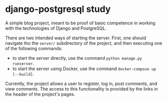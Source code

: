 # django-postgresql study
A simple blog project, meant to be proof of basic competence in working with the technologies of Django and PostgreSQL.

There are two intended ways of starting the server.
First, one should navigate tho the `server/` subdirectory of the project, and then executing one of the following commands:
- to start the server directly, use the command `python manage.py runserver`.
- to start the server using Docker, use the command `docker-compose up [--build]`.

Currently, the project allows a user to register, log in, post comments, and view comments. The access to this functionality is provided by the links in the header of the project's pages.